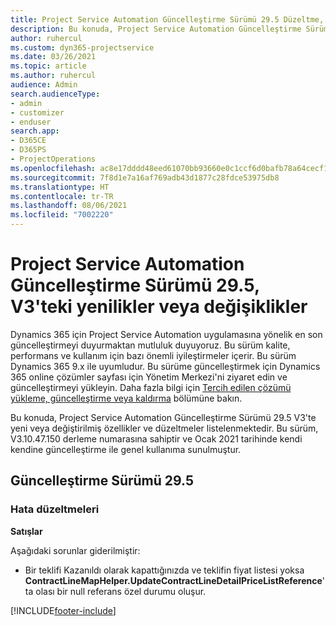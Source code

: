```yaml
---
title: Project Service Automation Güncelleştirme Sürümü 29.5 Düzeltme, V3'teki yenilikler veya değişiklikler
description: Bu konuda, Project Service Automation Güncelleştirme Sürümü 29.5 Düzeltme, V3'te yeni veya değiştirilmiş özellikler ve düzeltmeler listelenmektedir.
author: ruhercul
ms.custom: dyn365-projectservice
ms.date: 03/26/2021
ms.topic: article
ms.author: ruhercul
audience: Admin
search.audienceType:
- admin
- customizer
- enduser
search.app:
- D365CE
- D365PS
- ProjectOperations
ms.openlocfilehash: ac8e17dddd48eed61070bb93660e0c1ccf6d0bafb78a64cecf1b6ab45da7d1a9
ms.sourcegitcommit: 7f8d1e7a16af769adb43d1877c28fdce53975db8
ms.translationtype: HT
ms.contentlocale: tr-TR
ms.lasthandoff: 08/06/2021
ms.locfileid: "7002220"
---
```

# <a name="whats-new-or-changed-in-project-service-automation-update-release-295-v3"></a>Project Service Automation Güncelleştirme Sürümü 29.5, V3'teki yenilikler veya değişiklikler

Dynamics 365 için Project Service Automation uygulamasına yönelik en son güncelleştirmeyi duyurmaktan mutluluk duyuyoruz. Bu sürüm kalite, performans ve kullanım için bazı önemli iyileştirmeler içerir. Bu sürüm Dynamics 365 9.x ile uyumludur. Bu sürüme güncelleştirmek için Dynamics 365 online çözümler sayfası için Yönetim Merkezi'ni ziyaret edin ve güncelleştirmeyi yükleyin. Daha fazla bilgi için [Tercih edilen çözümü yükleme, güncelleştirme veya kaldırma](/power-platform/admin/install-remove-preferred-solution.md) bölümüne bakın.

Bu konuda, Project Service Automation Güncelleştirme Sürümü 29.5 V3'te yeni veya değiştirilmiş özellikler ve düzeltmeler listelenmektedir. Bu sürüm, V3.10.47.150 derleme numarasına sahiptir ve Ocak 2021 tarihinde kendi kendine güncelleştirme ile genel kullanıma sunulmuştur.

## <a name="update-release-295"></a>Güncelleştirme Sürümü 29.5

### <a name="bug-fixes"></a>Hata düzeltmeleri


**Satışlar**

Aşağıdaki sorunlar giderilmiştir:

- Bir teklifi Kazanıldı olarak kapattığınızda ve teklifin fiyat listesi yoksa **ContractLineMapHelper.UpdateContractLineDetailPriceListReference**'ta olası bir null referans özel durumu oluşur.


[!INCLUDE[footer-include](../includes/footer-banner.md)]
